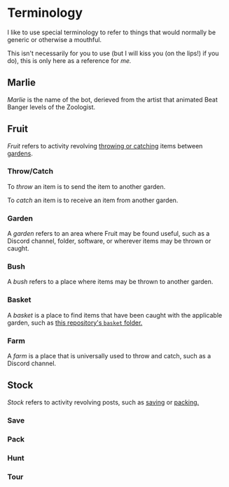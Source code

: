 # Terminology

I like to use special terminology to refer to things that would normally be
generic or otherwise a mouthful.

This isn't necessarily for you to use (but I will kiss you (on the lips!) if you
do), this is only here as a reference for *me.*

## Marlie

*Marlie* is the name of the bot, derieved from the artist that animated Beat
Banger levels of the Zoologist.

## Fruit

*Fruit* refers to activity revolving [throwing or catching](#throwcatch) items
between [gardens](#garden).

### Throw/Catch

To *throw* an item is to send the item to another garden.

To *catch* an item is to receive an item from another garden.

### Garden

A *garden* refers to an area where Fruit may be found useful, such as a Discord
channel, folder, software, or wherever items may be thrown or caught.

### Bush

A *bush* refers to a place where items may be thrown to another garden.

### Basket

A *basket* is a place to find items that have been caught with the applicable
garden, such as [this repository's `basket` folder.](../basket/)

### Farm

A *farm* is a place that is universally used to throw and catch, such as a
Discord channel.

## Stock

<!-- TODO: rename stock to something more unique
https://www.wordhippo.com/what-is/another-word-for/storage.html -->

*Stock* refers to activity revolving posts, such as [saving](#save) or
[packing.](#pack)

<!-- TODO: verify names of actions -->

### Save

### Pack

### Hunt

### Tour
